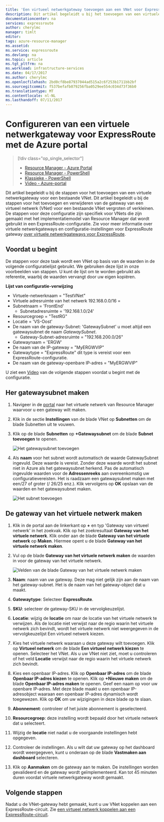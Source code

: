 ```yaml
---
title: 'Een virtueel netwerkgateway toevoegen aan een VNet voor ExpressRoute: Portal: Azure | Microsoft Docs'
description: Dit artikel begeleidt u bij het toevoegen van een virtuele netwerkgateway in een reeds gemaakte Resource Manager VNet voor ExpressRoute.
documentationcenter: na
services: expressroute
author: cherylmc
manager: timlt
editor: 
tags: azure-resource-manager
ms.assetid: 
ms.service: expressroute
ms.devlang: na
ms.topic: article
ms.tgt_pltfrm: na
ms.workload: infrastructure-services
ms.date: 04/17/2017
ms.author: cherylmc
ms.openlocfilehash: 2bd0cf8be87937044ad515a2c6f253b1711bb2bf
ms.sourcegitcommit: f537befafb079256fba0529ee554c034d73f36b0
ms.translationtype: MT
ms.contentlocale: nl-NL
ms.lasthandoff: 07/11/2017
---
```

# <a name="configure-a-virtual-network-gateway-for-expressroute-using-the-azure-portal"></a>Configureren van een virtuele netwerkgateway voor ExpressRoute met de Azure portal
> [!div class="op_single_selector"]
> * [Resource Manager - Azure Portal](expressroute-howto-add-gateway-portal-resource-manager.md)
> * [Resource Manager - PowerShell](expressroute-howto-add-gateway-resource-manager.md)
> * [Klassieke - PowerShell](expressroute-howto-add-gateway-classic.md)
> * [Video - Azure-portal](http://azure.microsoft.com/documentation/videos/azure-expressroute-how-to-create-a-vpn-gateway-for-your-virtual-network)
> 
> 

Dit artikel begeleidt u bij de stappen voor het toevoegen van een virtuele netwerkgateway voor een bestaande VNet. Dit artikel begeleidt u bij de stappen voor het toevoegen en verwijderen van de gateway van een virtueel netwerk (VNet) voor een bestaande VNet vergroten of verkleinen. De stappen voor deze configuratie zijn specifiek voor VNets die zijn gemaakt met het implementatiemodel van Resource Manager dat wordt gebruikt in een ExpressRoute-configuratie. Zie voor meer informatie over virtuele netwerkgateways en configuratie-instellingen voor ExpressRoute gateway [over virtuele netwerkgateways voor ExpressRoute](expressroute-about-virtual-network-gateways.md). 


## <a name="before-beginning"></a>Voordat u begint

De stappen voor deze taak wordt een VNet op basis van de waarden in de volgende configuratielijst gebruikt. We gebruiken deze lijst in onze voorbeelden van stappen. U kunt de lijst om te worden gebruikt als referentie, waarbij de waarden vervangt door uw eigen kopiëren.

**Lijst van configuratie-verwijzing**

* Virtuele-netwerknaam = "TestVNet"
* Virtuele adresruimte van het netwerk 192.168.0.0/16 =
* Subnetnaam = 'FrontEnd' 
    * Subnetadresruimte = '192.168.1.0/24'
* Resourcegroep = "TestRG"
* Locatie = 'VS-Oost'
* De naam van de gateway-Subnet: 'GatewaySubnet' u moet altijd een gatewaysubnet de naam *GatewaySubnet*.
    * Gateway-Subnet-adresruimte = "192.168.200.0/26"
* Gatewaynaam = 'ERGW'
* De naam van de IP-gateway = "MyERGWVIP"
* Gatewaytype = "ExpressRoute" dit type is vereist voor een ExpressRoute-configuratie.
* De naam van de gateway-openbare IP-adres = "MyERGWVIP"

U ziet een [Video](http://azure.microsoft.com/documentation/videos/azure-expressroute-how-to-create-a-vpn-gateway-for-your-virtual-network) van de volgende stappen voordat u begint met de configuratie.

## <a name="create-the-gateway-subnet"></a>Her gatewaysubnet maken

1. Navigeer in de [portal](http://portal.azure.com) naar het virtuele netwerk van Resource Manager waarvoor u een gateway wilt maken.
2. Klik in de sectie **Instellingen** van de blade VNet op **Subnetten** om de blade Subnetten uit te vouwen.
3. Klik op de blade **Subnetten** op **+Gatewaysubnet** om de blade **Subnet toevoegen** te openen. 
   
    ![Het gatewaysubnet toevoegen](./media/expressroute-howto-add-gateway-portal-resource-manager/addgwsubnet.png "Het gatewaysubnet toevoegen")


4. Als **naam** voor het subnet wordt automatisch de waarde GatewaySubnet ingevuld. Deze waarde is vereist. Zonder deze waarde wordt het subnet niet in Azure als het gatewaysubnet herkend. Pas de automatisch ingevulde waarden voor de **Adressenreeks** aan overeenkomstig uw configuratievereisten. Het is raadzaam een gatewaysubnet maken met een/27 of groter (/ 26/25 enz.). Klik vervolgens op **OK** opslaan van de waarden en het gatewaysubnet maken.

    ![Het subnet toevoegen](./media/expressroute-howto-add-gateway-portal-resource-manager/addsubnetgw.png "Het subnet toevoegen")

## <a name="create-the-virtual-network-gateway"></a>De gateway van het virtuele netwerk maken

1. Klik in de portal aan de linkerkant op **+** en typ 'Gateway van virtueel netwerk' in het zoekvak. Klik op het zoekresultaat **Gateway van het virtuele netwerk**. Klik onder aan de blade **Gateway van het virtuele netwerk** op **Maken**. Hiermee opent u de blade **Gateway van het virtuele netwerk maken**.
2. Vul op de blade **Gateway van het virtuele netwerk maken** de waarden in voor de gateway van het virtuele netwerk.

    ![Velden van de blade Gateway van het virtuele netwerk maken](./media/expressroute-howto-add-gateway-portal-resource-manager/gw.png "Velden van de blade Gateway van het virtuele netwerk maken")
3. **Naam**: naam van uw gateway. Deze mag niet gelijk zijn aan de naam van het gateway-subnet. Het is de naam van het gateway-object dat u maakt.
4. **Gatewaytype**: Selecteer **ExpressRoute**.
5. **SKU**: selecteer de gateway-SKU in de vervolgkeuzelijst.
6. **Locatie**: wijzig de **locatie** om naar de locatie van het virtuele netwerk te verwijzen. Als de locatie niet verwijst naar de regio waarin het virtuele netwerk zich bevindt, wordt het virtuele netwerk niet weergegeven in de vervolgkeuzelijst Een virtueel netwerk kiezen.
7. Kies het virtuele netwerk waaraan u deze gateway wilt toevoegen. Klik op **Virtueel netwerk** om de blade **Een virtueel netwerk kiezen** te openen. Selecteer het VNet. Als u uw VNet niet ziet, moet u controleren of het veld **Locatie** verwijst naar de regio waarin het virtuele netwerk zich bevindt.
9. Kies een openbaar IP-adres. Klik op **Openbaar IP-adres** om de blade **Openbaar IP-adres kiezen** te openen. Klik op **+Nieuwe maken** om de blade **Openbaar IP-adres maken** te openen. Geef een naam op voor uw openbare IP-adres. Met deze blade maakt u een openbaar IP-adresobject waaraan een openbaar IP-adres dynamisch wordt toegewezen. Klik op **OK** om uw wijzigingen in deze blade op te slaan.
10. **Abonnement**: controleer of het juiste abonnement is geselecteerd.
11. **Resourcegroep**: deze instelling wordt bepaald door het virtuele netwerk dat u selecteert.
12. Wijzig de **locatie** niet nadat u de voorgaande instellingen hebt opgegeven.
13. Controleer de instellingen. Als u wilt dat uw gateway op het dashboard wordt weergegeven, kunt u onderaan op de blade **Vastmaken aan dashboard** selecteren.
14. Klik op **Aanmaken** om de gateway aan te maken. De instellingen worden gevalideerd en de gateway wordt geïmplementeerd. Kan tot 45 minuten duren voordat virtuele netwerkgateway wordt gemaakt.

## <a name="next-steps"></a>Volgende stappen
Nadat u de VNet-gateway hebt gemaakt, kunt u uw VNet koppelen aan een ExpressRoute-circuit. Zie [een virtueel netwerk koppelen aan een ExpressRoute-circuit](expressroute-howto-linkvnet-portal-resource-manager.md).